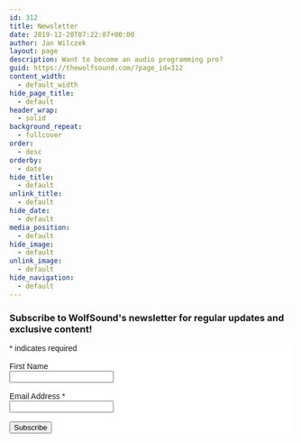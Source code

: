 ```yaml
---
id: 312
title: Newsletter
date: 2019-12-20T07:22:07+00:00
author: Jan Wilczek
layout: page
description: Want to become an audio programming pro?
guid: https://thewolfsound.com/?page_id=312
content_width:
  - default_width
hide_page_title:
  - default
header_wrap:
  - solid
background_repeat:
  - fullcover
order:
  - desc
orderby:
  - date
hide_title:
  - default
unlink_title:
  - default
hide_date:
  - default
media_position:
  - default
hide_image:
  - default
unlink_image:
  - default
hide_navigation:
  - default
---
```

### Subscribe to WolfSound's newsletter for regular updates and exclusive content!

<!-- Begin Mailchimp Signup Form -->
<link href="//cdn-images.mailchimp.com/embedcode/classic-10_7.css" rel="stylesheet" type="text/css">
<style type="text/css">
	#mc_embed_signup{background:#fff; clear:left; font:14px Helvetica,Arial,sans-serif; }
	/* Add your own Mailchimp form style overrides in your site stylesheet or in this style block.
	   We recommend moving this block and the preceding CSS link to the HEAD of your HTML file. */
</style>
<div id="mc_embed_signup">
<form action="https://thewolfsound.us20.list-manage.com/subscribe/post?u=5da91b45702ac45410802e155&amp;id=b6e8fb4e61" method="post" id="mc-embedded-subscribe-form" name="mc-embedded-subscribe-form" class="validate" target="_blank" novalidate>
    <div id="mc_embed_signup_scroll">
	
<div class="indicates-required"><span class="asterisk">*</span> indicates required</div> <br>
<div class="mc-field-group">
	<label for="mce-FNAME">First Name </label><br>
	<input type="text" value="" name="FNAME" class="" id="mce-FNAME">
</div>
<br>
<div class="mc-field-group">
	<label for="mce-EMAIL">Email Address  <span class="asterisk">*</span>
</label> <br>
	<input type="email" value="" name="EMAIL" class="required email" id="mce-EMAIL">
</div> <br>
	<div id="mce-responses" class="clear">
		<div class="response" id="mce-error-response" style="display:none"></div>
		<div class="response" id="mce-success-response" style="display:none"></div>
	</div>    <!-- real people should not fill this in and expect good things - do not remove this or risk form bot signups-->
    <div style="position: absolute; left: -5000px;" aria-hidden="true"><input type="text" name="b_5da91b45702ac45410802e155_b6e8fb4e61" tabindex="-1" value=""></div>
    <div class="clear"><input type="submit" value="Subscribe" name="subscribe" id="mc-embedded-subscribe" class="button"></div>
    </div>
</form>
</div>
<script type='text/javascript' data-c-script='necessary' src='//s3.amazonaws.com/downloads.mailchimp.com/js/mc-validate.js'></script><script type='text/javascript' data-c-script='necessary'>(function($) {window.fnames = new Array(); window.ftypes = new Array();fnames[1]='FNAME';ftypes[1]='text';fnames[0]='EMAIL';ftypes[0]='email';}(jQuery));var $mcj = jQuery.noConflict(true);</script>
<!--End mc_embed_signup-->
